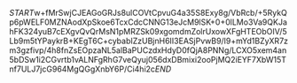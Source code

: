 $START$w+fMrSwjCJEAGoGRJs8ulCOVtCpvuG4a35S8Exy8g/VbRcb/+5RykQp6pWELF0MZNAodXpSkoe6TcxCdcCNNG13eJcM9lSK+0+0lLMo3Va9QKJahFK324yuB7cEXgvQvQrMsN1pMRZSk09xgomdmZolrUxowXFgHTEObOIV/5Lb9m5tYPaykrB+KEgT6C+cybabIZzUBjnH6II3EASjPvwB9/I9+mYd1BZyXR7zm3gzfivp/4h8fnZsEOpzaNL5alBaPUCzdxHdyD0fQjA8PNNg/LCXO5xem4an5bDSw1i2CGvrtb1vALNFgRhG7veQyuj056dxDBmixi2ooPjMQ2iEYF7XbW15Tnf7ULJ7jcG964MgQGgXnbY6P/Ci4hi2c$END$